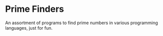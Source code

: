 # Prime Finders
 An assortment of programs to find prime numbers in various programming languages, just for fun.
